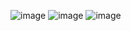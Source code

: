 ![image](https://github.com/user-attachments/assets/4ed2129a-c6a0-4f9d-9a67-bbbeeb9a706f)
![image](https://github.com/user-attachments/assets/1f6e6bf1-4ab3-4047-8b72-2dda9a51d77e)
![image](https://github.com/user-attachments/assets/fbc3222e-f0c0-4678-b679-1325a7b3666c)
